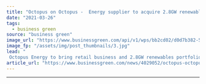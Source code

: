 ```yaml
---
title: "Octopus on Octopus -  Energy supplier to acquire 2.8GW renewable power portfolio"
date: "2021-03-26"
tags: 
  - business green
source: "business green"
image_url: "https://www.businessgreen.com/api/v1/wps/bb2cd02/d0d7b382-5768-4248-afce-04a883c11067/2/Octopus-Energy-1-Fan-receiving-branding-185x114.jpg"
image_fp: "/assets/img/post_thumbnails/3.jpg"
lead: "
 Octopus Energy to bring retail business and 2.8GW renewables portfolio under single roof as it aims to match supply with generation ..."
article_url: "https://www.businessgreen.com/news/4029052/octopus-octopus-energy-supplier-acquire-8gw-renewable-power-portfolio"
---
```


---
